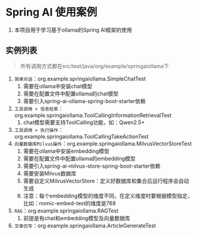 # Spring AI 使用案例
1. 本项目用于学习基于ollama的Spring AI框架的使用

## 实例列表
> 所有调用方式都在src/test/java/org/example/springaiollama下
1. `简单对话`：org.example.springaiollama.SimpleChatTest
   1. 需要在ollama中安装chat模型
   2. 需要在配置文件中配置ollama的chat模型
   3. 需要引入spring-ai-ollama-spring-boot-starter依赖
2. `工具调用 > 信息检索`：org.example.springaiollama.ToolCallingInformationRetrievalTest
   1. chat模型需要支持ToolCalling功能，如：Qwen2.5+
3. `工具调用 > 执行操作`：org.example.springaiollama.ToolCallingTakeActionTest
4. `向量数据库Milvus操作`：org.example.springaiollama.MilvusVectorStoreTest
   1. 需要在ollama中安装embedding模型
   2. 需要在配置文件中配置ollama的embedding模型
   3. 需要引入spring-ai-milvus-store-spring-boot-starter依赖
   4. 需要安装Milvus数据库
   5. 需要自定义MilvusVectorStore：定义好数据库和集合后运行程序会自动生成
   6. 注意：每个embedding模型的维度不同，在定义维度时要根据模型指定，比如：nomic-embed-text的维度是768
5. `RAG`：org.example.springaiollama.RAGTest
   1. 前提是有chat和embedding模型及向量数据库
6. `文章仿写`：org.example.springaiollama.ArticleGenerateTest